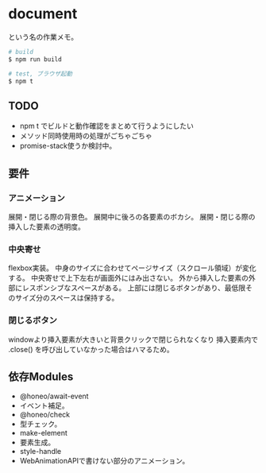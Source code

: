 # document
という名の作業メモ。

```bash
# build
$ npm run build

# test, ブラウザ起動
$ npm t
```

## TODO
* npm t でビルドと動作確認をまとめて行うようにしたい
* メソッド同時使用時の処理がごちゃごちゃ
 * promise-stack使うか検討中。

## 要件
### アニメーション
展開・閉じる際の背景色。
展開中に後ろの各要素のボカシ。
展開・閉じる際の挿入した要素の透明度。
### 中央寄せ
flexbox実装。
中身のサイズに合わせてページサイズ（スクロール領域）が変化する。
中央寄せで上下左右が画面外にはみ出さない。
外から挿入した要素の外部にレスポンシブなスペースがある。
	上部には閉じるボタンがあり、最低限そのサイズ分のスペースは保持する。
### 閉じるボタン
windowより挿入要素が大きいと背景クリックで閉じられなくなり
挿入要素内で .close() を呼び出していなかった場合はハマるため。


## 依存Modules
* @honeo/await-event
 * イベント補足。
* @honeo/check
 * 型チェック。
* make-element
 * 要素生成。
* style-handle
 * WebAnimationAPIで書けない部分のアニメーション。
